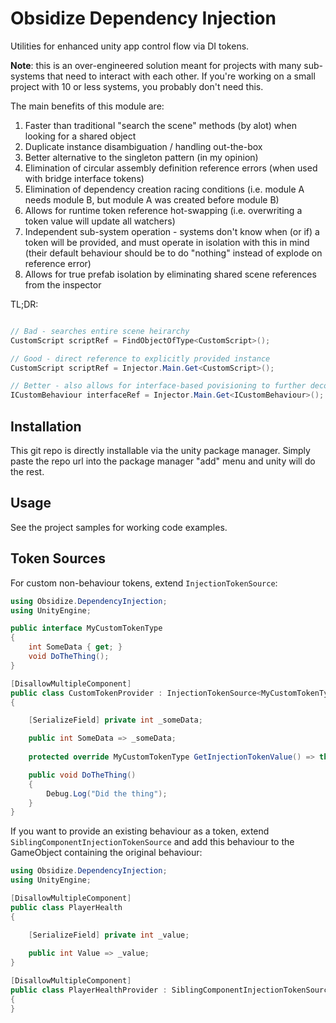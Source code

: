 # Obsidize Dependency Injection

Utilities for enhanced unity app control flow via DI tokens.

**Note**: this is an over-engineered solution meant for projects with many sub-systems that
need to interact with each other. If you're working on a small project with 10 or less systems,
you probably don't need this.

The main benefits of this module are:

1. Faster than traditional "search the scene" methods (by alot) when looking for a shared object
2. Duplicate instance disambiguation / handling out-the-box
3. Better alternative to the singleton pattern (in my opinion)
4. Elimination of circular assembly definition reference errors (when used with bridge interface tokens)
5. Elimination of dependency creation racing conditions (i.e. module A needs module B, but module A was created before module B)
6. Allows for runtime token reference hot-swapping (i.e. overwriting a token value will update all watchers)
7. Independent sub-system operation - systems don't know when (or if) a token will be provided, and must operate in isolation with this in mind (their default behaviour should be to do "nothing" instead of explode on reference error)
8. Allows for true prefab isolation by eliminating shared scene references from the inspector

TL;DR:

```csharp

// Bad - searches entire scene heirarchy
CustomScript scriptRef = FindObjectOfType<CustomScript>();

// Good - direct reference to explicitly provided instance 
CustomScript scriptRef = Injector.Main.Get<CustomScript>();

// Better - also allows for interface-based povisioning to further decouple modules
ICustomBehaviour interfaceRef = Injector.Main.Get<ICustomBehaviour>();
```

## Installation

This git repo is directly installable via the unity package manager.
Simply paste the repo url into the package manager "add" menu and unity will do the rest.

## Usage

See the project samples for working code examples.

## Token Sources

For custom non-behaviour tokens, extend ```InjectionTokenSource```:

```csharp
using Obsidize.DependencyInjection;
using UnityEngine;

public interface MyCustomTokenType
{
	int SomeData { get; }
	void DoTheThing();
}

[DisallowMultipleComponent]
public class CustomTokenProvider : InjectionTokenSource<MyCustomTokenType>, MyCustomTokenType
{

	[SerializeField] private int _someData;

	public int SomeData => _someData;
	
	protected override MyCustomTokenType GetInjectionTokenValue() => this;

	public void DoTheThing()
	{
		Debug.Log("Did the thing");
	}
}
```

If you want to provide an existing behaviour as a token, extend ```SiblingComponentInjectionTokenSource```
and add this behaviour to the GameObject containing the original behaviour:

```csharp
using Obsidize.DependencyInjection;
using UnityEngine;

[DisallowMultipleComponent]
public class PlayerHealth 
{

	[SerializeField] private int _value;
	
	public int Value => _value;	
}

[DisallowMultipleComponent]
public class PlayerHealthProvider : SiblingComponentInjectionTokenSource<PlayerHealth>
{
}
```